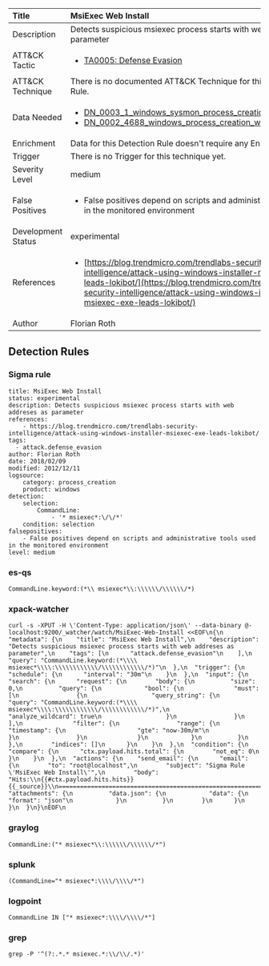 | Title                | MsiExec Web Install                                                                                                                                                 |
|:---------------------|:------------------------------------------------------------------------------------------------------------------------------------------------------------|
| Description          | Detects suspicious msiexec process starts with web addreses as parameter                                                                                                                                           |
| ATT&amp;CK Tactic    |  <ul><li>[TA0005: Defense Evasion](https://attack.mitre.org/tactics/TA0005)</li></ul>  |
| ATT&amp;CK Technique |  There is no documented ATT&amp;CK Technique for this Detection Rule.  |
| Data Needed          | <ul><li>[DN_0003_1_windows_sysmon_process_creation](../Data_Needed/DN_0003_1_windows_sysmon_process_creation.md)</li><li>[DN_0002_4688_windows_process_creation_with_commandline](../Data_Needed/DN_0002_4688_windows_process_creation_with_commandline.md)</li></ul>  |
| Enrichment           |  Data for this Detection Rule doesn't require any Enrichments.  |
| Trigger              |  There is no Trigger for this technique yet.  |
| Severity Level       | medium |
| False Positives      | <ul><li>False positives depend on scripts and administrative tools used in the monitored environment</li></ul>  |
| Development Status   | experimental |
| References           | <ul><li>[https://blog.trendmicro.com/trendlabs-security-intelligence/attack-using-windows-installer-msiexec-exe-leads-lokibot/](https://blog.trendmicro.com/trendlabs-security-intelligence/attack-using-windows-installer-msiexec-exe-leads-lokibot/)</li></ul>  |
| Author               | Florian Roth |


## Detection Rules

### Sigma rule

```
title: MsiExec Web Install
status: experimental
description: Detects suspicious msiexec process starts with web addreses as parameter
references:
    - https://blog.trendmicro.com/trendlabs-security-intelligence/attack-using-windows-installer-msiexec-exe-leads-lokibot/
tags:
  - attack.defense_evasion
author: Florian Roth
date: 2018/02/09
modified: 2012/12/11
logsource:
    category: process_creation
    product: windows
detection:
    selection:
        CommandLine:
            - '* msiexec*:\/\/*'
    condition: selection
falsepositives:
    - False positives depend on scripts and administrative tools used in the monitored environment
level: medium

```





### es-qs
    
```
CommandLine.keyword:(*\\ msiexec*\\:\\\\\\/\\\\\\/*)
```


### xpack-watcher
    
```
curl -s -XPUT -H \'Content-Type: application/json\' --data-binary @- localhost:9200/_watcher/watch/MsiExec-Web-Install <<EOF\n{\n  "metadata": {\n    "title": "MsiExec Web Install",\n    "description": "Detects suspicious msiexec process starts with web addreses as parameter",\n    "tags": [\n      "attack.defense_evasion"\n    ],\n    "query": "CommandLine.keyword:(*\\\\ msiexec*\\\\:\\\\\\\\\\\\/\\\\\\\\\\\\/*)"\n  },\n  "trigger": {\n    "schedule": {\n      "interval": "30m"\n    }\n  },\n  "input": {\n    "search": {\n      "request": {\n        "body": {\n          "size": 0,\n          "query": {\n            "bool": {\n              "must": [\n                {\n                  "query_string": {\n                    "query": "CommandLine.keyword:(*\\\\ msiexec*\\\\:\\\\\\\\\\\\/\\\\\\\\\\\\/*)",\n                    "analyze_wildcard": true\n                  }\n                }\n              ],\n              "filter": {\n                "range": {\n                  "timestamp": {\n                    "gte": "now-30m/m"\n                  }\n                }\n              }\n            }\n          }\n        },\n        "indices": []\n      }\n    }\n  },\n  "condition": {\n    "compare": {\n      "ctx.payload.hits.total": {\n        "not_eq": 0\n      }\n    }\n  },\n  "actions": {\n    "send_email": {\n      "email": {\n        "to": "root@localhost",\n        "subject": "Sigma Rule \'MsiExec Web Install\'",\n        "body": "Hits:\\n{{#ctx.payload.hits.hits}}{{_source}}\\n================================================================================\\n{{/ctx.payload.hits.hits}}",\n        "attachments": {\n          "data.json": {\n            "data": {\n              "format": "json"\n            }\n          }\n        }\n      }\n    }\n  }\n}\nEOF\n
```


### graylog
    
```
CommandLine:("* msiexec*\\:\\\\\\/\\\\\\/*")
```


### splunk
    
```
(CommandLine="* msiexec*:\\\\/\\\\/*")
```


### logpoint
    
```
CommandLine IN ["* msiexec*:\\\\/\\\\/*"]
```


### grep
    
```
grep -P '^(?:.*.* msiexec.*:\\/\\/.*)'
```



